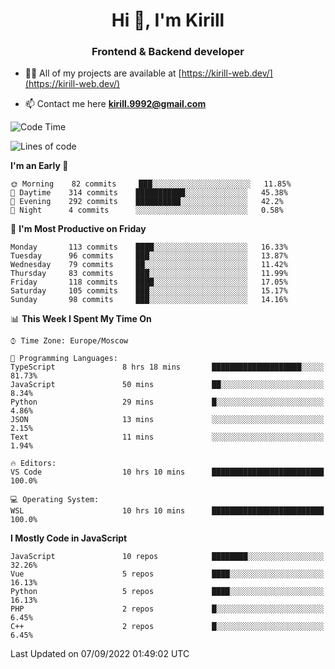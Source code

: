 <h1 align="center">Hi 👋, I'm Kirill</h1>
<h3 align="center">Frontend & Backend developer</h3>

- 👨‍💻 All of my projects are available at [https://kirill-web.dev/](https://kirill-web.dev/)

- 📫 Contact me here **kirill.9992@gmail.com**











<!--START_SECTION:waka-->
![Code Time](http://img.shields.io/badge/Code%20Time-1%2C096%20hrs%2057%20mins-blue)

![Lines of code](https://img.shields.io/badge/From%20Hello%20World%20I%27ve%20Written-526%20Thousand%20lines%20of%20code-blue)

**I'm an Early 🐤** 

```text
🌞 Morning    82 commits     ███░░░░░░░░░░░░░░░░░░░░░░   11.85% 
🌆 Daytime    314 commits    ███████████░░░░░░░░░░░░░░   45.38% 
🌃 Evening    292 commits    ██████████░░░░░░░░░░░░░░░   42.2% 
🌙 Night      4 commits      ░░░░░░░░░░░░░░░░░░░░░░░░░   0.58%

```
📅 **I'm Most Productive on Friday** 

```text
Monday       113 commits    ████░░░░░░░░░░░░░░░░░░░░░   16.33% 
Tuesday      96 commits     ███░░░░░░░░░░░░░░░░░░░░░░   13.87% 
Wednesday    79 commits     ██░░░░░░░░░░░░░░░░░░░░░░░   11.42% 
Thursday     83 commits     ███░░░░░░░░░░░░░░░░░░░░░░   11.99% 
Friday       118 commits    ████░░░░░░░░░░░░░░░░░░░░░   17.05% 
Saturday     105 commits    ███░░░░░░░░░░░░░░░░░░░░░░   15.17% 
Sunday       98 commits     ███░░░░░░░░░░░░░░░░░░░░░░   14.16%

```


📊 **This Week I Spent My Time On** 

```text
⌚︎ Time Zone: Europe/Moscow

💬 Programming Languages: 
TypeScript               8 hrs 18 mins       ████████████████████░░░░░   81.73% 
JavaScript               50 mins             ██░░░░░░░░░░░░░░░░░░░░░░░   8.34% 
Python                   29 mins             █░░░░░░░░░░░░░░░░░░░░░░░░   4.86% 
JSON                     13 mins             ░░░░░░░░░░░░░░░░░░░░░░░░░   2.15% 
Text                     11 mins             ░░░░░░░░░░░░░░░░░░░░░░░░░   1.94%

🔥 Editors: 
VS Code                  10 hrs 10 mins      █████████████████████████   100.0%

💻 Operating System: 
WSL                      10 hrs 10 mins      █████████████████████████   100.0%

```

**I Mostly Code in JavaScript** 

```text
JavaScript               10 repos            ████████░░░░░░░░░░░░░░░░░   32.26% 
Vue                      5 repos             ████░░░░░░░░░░░░░░░░░░░░░   16.13% 
Python                   5 repos             ████░░░░░░░░░░░░░░░░░░░░░   16.13% 
PHP                      2 repos             █░░░░░░░░░░░░░░░░░░░░░░░░   6.45% 
C++                      2 repos             █░░░░░░░░░░░░░░░░░░░░░░░░   6.45%

```



 Last Updated on 07/09/2022 01:49:02 UTC
<!--END_SECTION:waka-->
